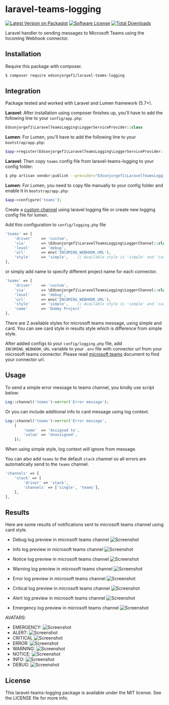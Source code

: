# laravel-teams-logging

[![Latest Version on Packagist](https://img.shields.io/packagist/v/edsonjorgef1/laravel-teams-logging.svg?style=flat-square)](https://packagist.org/packages/edsonjorgef1/laravel-teams-logging)
[![Software License](https://img.shields.io/badge/license-MIT-brightgreen.svg?style=flat-square)](LICENSE.md)
[![Total Downloads](https://img.shields.io/packagist/dt/edsonjorgef1/laravel-teams-logging.svg?style=flat-square)](https://packagist.org/packages/edsonjorgef1/laravel-teams-logging)

Laravel handler to sending messages to Microsoft Teams using the Incoming Webhook connector.

## Installation

Require this package with composer.

```bash
$ composer require edsonjorgef1/laravel-teams-logging
```

## Integration

Package tested and worked with Laravel and Lumen framework (5.7+).

**Laravel**: After installation using composer finishes up, you'll have to add the following line to your `config/app.php`:

```php
Edsonjorgef1\LaravelTeamsLogging\LoggerServiceProvider::class
```

**Lumen**: For Lumen, you'll have to add the following line to your `bootstrap/app.php`:

```php
$app->register(Edsonjorgef1\LaravelTeamsLogging\LoggerServiceProvider::class);
```

**Laravel**: Then copy `teams` config file from laravel-teams-logging to your config folder:

```bash
$ php artisan vendor:publish --provider="Edsonjorgef1\LaravelTeamsLogging\LoggerServiceProvider"
```

**Lumen**: For Lumen, you need to copy file manually to your config folder and enable it in `bootstrap/app.php`:

```php
$app->configure('teams');
```

Create a [custom channel](https://laravel.com/docs/master/logging#creating-custom-channels) using laravel logging file or create new logging config file for lumen.

Add this configuration to `config/logging.php` file

```php
'teams' => [
    'driver'    => 'custom',
    'via'       => \Edsonjorgef1\LaravelTeamsLogging\LoggerChannel::class,
    'level'     => 'debug',
    'url'       => env('INCOMING_WEBHOOK_URL'),
    'style'     => 'simple',    // Available style is 'simple' and 'card', default is 'simple'
],
```

or simply add name to specify different project name for each connector.

```php
'teams' => [
    'driver'    => 'custom',
    'via'       => \Edsonjorgef1\LaravelTeamsLogging\LoggerChannel::class,
    'level'     => 'debug',
    'url'       => env('INCOMING_WEBHOOK_URL'),
    'style'     => 'simple',    // Available style is 'simple' and 'card', default is 'simple'
    'name'      => 'Dummy Project'
],
```

There are 2 available styles for microsoft teams message, using simple and card. You can see card style in results style which is difference from simple style.

After added configs to your `config/logging.php` file, add `INCOMING_WEBHOOK_URL` variable to your `.env` file with connector url from your microsoft teams connector. Please read [microsoft teams](https://docs.microsoft.com/en-us/microsoftteams/platform/concepts/connectors/connectors-using) document to find your connector url.

## Usage

To send a simple error message to teams channel, you kindly use script below:

```php
Log::channel('teams')->error('Error message');
```

Or you can include additional info to card message using log context.

```php
Log::channel('teams')->error('Error message', 
    [
        'name'  => 'Assigned to',
        'value' => 'Unassigned',
    ]);
```

When using simple style, log context will ignore from message.

You can also add `teams` to the default `stack` channel so all errors are automatically send to the `teams` channel.

```php
'channels' => [
    'stack' => [
        'driver' => 'stack',
        'channels' => ['single', 'teams'],
    ],
],
```

## Results

Here are some results of notifications sent to microsoft teams channel using card style.

- Debug log preview in microsoft teams channel
  ![Screenshot](https://raw.githubusercontent.com/edsonjorgef1/laravel-teams-logging/master/assets/ltl-1debug.png)

- Info log preview in microsoft teams channel
  ![Screenshot](https://raw.githubusercontent.com/edsonjorgef1/laravel-teams-logging/master/assets/ltl-2info.png)

- Notice log preview in microsoft teams channel
  ![Screenshot](https://raw.githubusercontent.com/edsonjorgef1/laravel-teams-logging/master/assets/ltl-3notice.png)

- Warning log preview in microsoft teams channel
  ![Screenshot](https://raw.githubusercontent.com/edsonjorgef1/laravel-teams-logging/master/assets/ltl-4warning.png)

- Error log preview in microsoft teams channel
  ![Screenshot](https://raw.githubusercontent.com/edsonjorgef1/laravel-teams-logging/master/assets/ltl-5error.png)

- Critical log preview in microsoft teams channel
  ![Screenshot](https://raw.githubusercontent.com/edsonjorgef1/laravel-teams-logging/master/assets/ltl-6critical.png)

- Alert log preview in microsoft teams channel
  ![Screenshot](https://raw.githubusercontent.com/edsonjorgef1/laravel-teams-logging/master/assets/ltl-7alert.png)

- Emergency log preview in microsoft teams channel
  ![Screenshot](https://raw.githubusercontent.com/edsonjorgef1/laravel-teams-logging/master/assets/ltl-8emergency.png)


AVATARS:
- EMERGENCY: ![Screenshot](https://raw.githubusercontent.com/edsonjorgef1/laravel-teams-logging/dev/assets/avatar/721C24)
- ALERT: ![Screenshot](https://raw.githubusercontent.com/edsonjorgef1/laravel-teams-logging/dev/assets/avatar/AF2432.png)
- CRITICAL ![Screenshot](https://raw.githubusercontent.com/edsonjorgef1/laravel-teams-logging/dev/assets/avatar/FF0000.png)
- ERROR: ![Screenshot](https://raw.githubusercontent.com/edsonjorgef1/laravel-teams-logging/dev/assets/avatar/FF8000.png)
- WARNING: ![Screenshot]('https://raw.githubusercontent.com/edsonjorgef1/laravel-teams-logging/dev/assets/avatar/FFEEBA.png)
- NOTICE: ![Screenshot](https://raw.githubusercontent.com/edsonjorgef1/laravel-teams-logging/dev/assets/avatar/B8DAFF.png)
- INFO: ![Screenshot](https://raw.githubusercontent.com/edsonjorgef1/laravel-teams-logging/dev/assets/avatar/BEE5EB.png)
- DEBUG: ![Screenshot](https://raw.githubusercontent.com/edsonjorgef1/laravel-teams-logging/dev/assets/avatar/C3E6CB.png)


## License

This laravel-teams-logging package is available under the MIT license. See the LICENSE file for more info.
